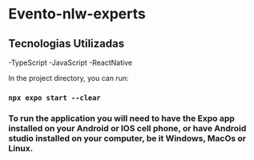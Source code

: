 # Evento-nlw-experts

## Tecnologias Utilizadas
-TypeScript
-JavaScript
-ReactNative

In the project directory, you can run:

### `npx expo start --clear`

### To run the application you will need to have the Expo app installed on your Android or IOS cell phone, or have Android studio installed on your computer, be it Windows, MacOs or Linux.
